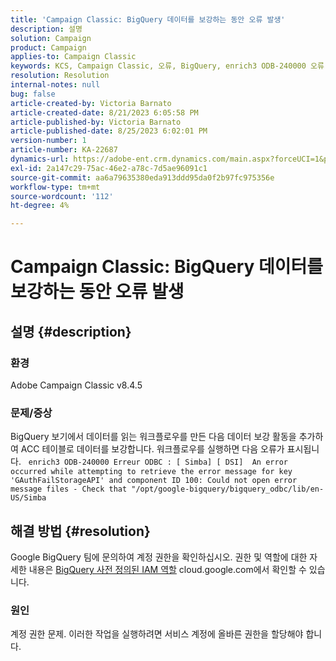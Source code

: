 ```yaml
---
title: 'Campaign Classic: BigQuery 데이터를 보강하는 동안 오류 발생'
description: 설명
solution: Campaign
product: Campaign
applies-to: Campaign Classic
keywords: KCS, Campaign Classic, 오류, BigQuery, enrich3 ODB-240000 오류 ODBC
resolution: Resolution
internal-notes: null
bug: false
article-created-by: Victoria Barnato
article-created-date: 8/21/2023 6:05:58 PM
article-published-by: Victoria Barnato
article-published-date: 8/25/2023 6:02:01 PM
version-number: 1
article-number: KA-22687
dynamics-url: https://adobe-ent.crm.dynamics.com/main.aspx?forceUCI=1&pagetype=entityrecord&etn=knowledgearticle&id=7d771c5f-4d40-ee11-bdf3-6045bd0065b6
exl-id: 2a147c29-75ac-46e2-a78c-7d5ae96091c1
source-git-commit: aa6a79635380eda913ddd95da0f2b97fc975356e
workflow-type: tm+mt
source-wordcount: '112'
ht-degree: 4%

---
```


# Campaign Classic: BigQuery 데이터를 보강하는 동안 오류 발생

## 설명 {#description}


### 환경

Adobe Campaign Classic v8.4.5



### 문제/증상

BigQuery 보기에서 데이터를 읽는 워크플로우를 만든 다음 데이터 보강 활동을 추가하여 ACC 테이블로 데이터를 보강합니다. 워크플로우를 실행하면 다음 오류가 표시됩니다.  
`enrich3 ODB-240000 Erreur ODBC : [ Simba] [ DSI]  An error occurred while attempting to retrieve the error message for key 'GAuthFailStorageAPI' and component ID 100: Could not open error message files - Check that "/opt/google-bigquery/bigquery_odbc/lib/en-US/Simba`


## 해결 방법 {#resolution}


Google BigQuery 팀에 문의하여 계정 권한을 확인하십시오. 권한 및 역할에 대한 자세한 내용은 [BigQuery 사전 정의된 IAM 역할](https://cloud.google.com/bigquery/docs/access-control#bigquery) cloud.google.com에서 확인할 수 있습니다.

### <b>원인</b>

계정 권한 문제. 이러한 작업을 실행하려면 서비스 계정에 올바른 권한을 할당해야 합니다.
